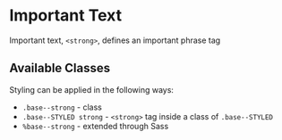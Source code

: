 # Important Text

Important text, `<strong>`, defines an important phrase tag

## Available Classes

Styling can be applied in the following ways:

* `.base--strong` - class
* `.base--STYLED strong` - `<strong>` tag inside a class of `.base--STYLED`
* `%base--strong` - extended through Sass
